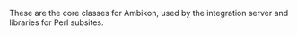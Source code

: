 These are the core classes for Ambikon, used by the integration server
and libraries for Perl subsites.
